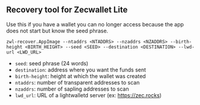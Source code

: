 ## Recovery tool for Zecwallet Lite

Use this if you have a wallet you can no longer access
because the app does not start but know the seed phrase.

```
zwl-recover.AppImage --ntaddrs <NTADDRS> --nzaddrs <NZADDRS> --birth-height <BIRTH_HEIGHT> --seed <SEED> --destination <DESTINATION> --lwd-url <LWD_URL>
```

- `seed`: seed phrase (24 words)
- `destination`: address where you want the funds sent
- `birth-height`: height at which the wallet was created
- `ntaddrs`: number of transparent addresses to scan
- `nzaddrs`: number of sapling addresses to scan
- `lwd_url`: URL of a lightwalletd server (ex: https://zec.rocks)
